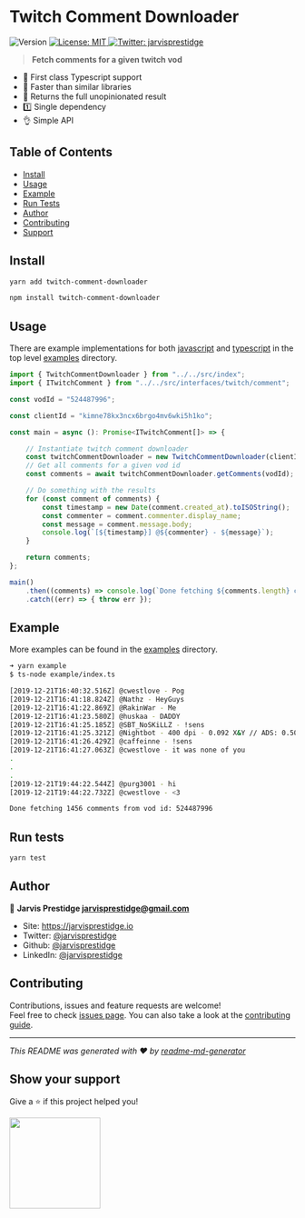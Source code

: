 # Twitch Comment Downloader
<p>
  <img alt="Version" src="https://img.shields.io/badge/version-0.0.1-blue.svg?cacheSeconds=2592000" />
  <a href="#" target="_blank">
    <img alt="License: MIT" src="https://img.shields.io/badge/License-MIT-yellow.svg" />
  </a>
  <a href="https://twitter.com/jarvisprestidge" target="_blank">
    <img alt="Twitter: jarvisprestidge" src="https://img.shields.io/twitter/follow/jarvisprestidge.svg?style=social" />
  </a>
</p>

>**Fetch comments for a given twitch vod**


* 🎉 First class Typescript support
* 🚅 Faster than similar libraries
* 🌈 Returns the full unopinionated result
* 1️⃣ Single dependency
* 👌 Simple API


## Table of Contents

- [Install](#install)
- [Usage](#usage)
- [Example](#example)
- [Run Tests](#run-tests)
- [Author](#author) 
- [Contributing](#contributing)
- [Support](#show-your-support)

## Install

```bash
yarn add twitch-comment-downloader
```


```bash
npm install twitch-comment-downloader
```

## Usage

There are example implementations for both [javascript](./examples/javascript/index.js) and [typescript](./examples/typescript/index.ts) in the top level [examples](./examples) directory.

```typescript
import { TwitchCommentDownloader } from "../../src/index";
import { ITwitchComment } from "../../src/interfaces/twitch/comment";

const vodId = "524487996";

const clientId = "kimne78kx3ncx6brgo4mv6wki5h1ko";

const main = async (): Promise<ITwitchComment[]> => {

    // Instantiate twitch comment downloader
    const twitchCommentDownloader = new TwitchCommentDownloader(clientId);
    // Get all comments for a given vod id
    const comments = await twitchCommentDownloader.getComments(vodId);

    // Do something with the results
    for (const comment of comments) {
        const timestamp = new Date(comment.created_at).toISOString();
        const commenter = comment.commenter.display_name;
        const message = comment.message.body;
        console.log(`[${timestamp}] @${commenter} - ${message}`);
    }

    return comments;
};

main()
    .then((comments) => console.log(`Done fetching ${comments.length} comments from vod id: ${vodId}`))
    .catch((err) => { throw err });

```

## Example

More examples can be found in the [examples](./examples) directory.

```bash
➜ yarn example
$ ts-node example/index.ts

[2019-12-21T16:40:32.516Z] @cwestlove - Pog
[2019-12-21T16:41:18.824Z] @Nathz - HeyGuys
[2019-12-21T16:41:22.869Z] @RakinWar - Me
[2019-12-21T16:41:23.580Z] @huskaa - DADDY
[2019-12-21T16:41:25.185Z] @SBT_NoSKiLLZ - !sens
[2019-12-21T16:41:25.321Z] @Nightbot - 400 dpi - 0.092 X&Y // ADS: 0.50 // Scoped: 0.50
[2019-12-21T16:41:26.429Z] @caffeinne - !sens
[2019-12-21T16:41:27.063Z] @cwestlove - it was none of you
.
.
.
[2019-12-21T19:44:22.544Z] @purg3001 - hi
[2019-12-21T19:44:22.732Z] @cwestlove - <3

Done fetching 1456 comments from vod id: 524487996
```

## Run tests

```bash
yarn test
```

## Author

👤 **Jarvis Prestidge <jarvisprestidge@gmail.com>**

* Site: https://jarvisprestidge.io
* Twitter: [@jarvisprestidge](https://twitter.com/jarvisprestidge)
* Github: [@jarvisprestidge](https://github.com/jarvisprestidge)
* LinkedIn: [@jarvisprestidge](https://linkedin.com/in/jarvisprestidge)


## Contributing

Contributions, issues and feature requests are welcome!<br />Feel free to check [issues page](https://github.com/jarvisprestidge/twitch-vod-downloader/issues). You can also take a look at the [contributing guide](./CONTRIBUTING.md).

---
_This README was generated with ❤️ by [readme-md-generator](https://github.com/kefranabg/readme-md-generator)_

## Show your support

Give a ⭐️ if this project helped you!

<a href="https://www.patreon.com/jarvisprestidge">
  <img src="https://c5.patreon.com/external/logo/become_a_patron_button@2x.png" width="160">
</a>
